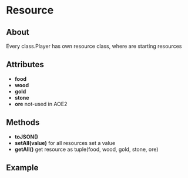 # Resource

## About

Every class.Player has own resource class, where are starting resources

## Attributes

- **food**
- **wood**
- **gold**
- **stone**
- **ore** not-used in AOE2

## Methods

- **toJSON()**
- **setAll(value)** for all resources set a value
- **getAll()** get resource as tuple(food, wood, gold, stone, ore)

## Example